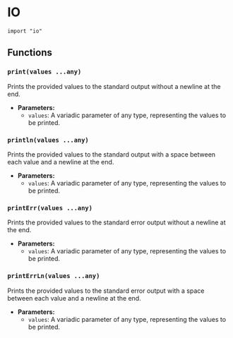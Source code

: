 # IO

```u hl_lines="1"
import "io"
```

## Functions

### `print(values ...any)`

Prints the provided values to the standard output without a newline at the end.

- **Parameters:**
  - `values`: A variadic parameter of any type, representing the values to be printed.

### `println(values ...any)`

Prints the provided values to the standard output with a space between each value and a newline at the end.

- **Parameters:**
  - `values`: A variadic parameter of any type, representing the values to be printed.

### `printErr(values ...any)`

Prints the provided values to the standard error output without a newline at the end.

- **Parameters:**
  - `values`: A variadic parameter of any type, representing the values to be printed.

### `printErrLn(values ...any)`

Prints the provided values to the standard error output with a space between each value and a newline at the end.

- **Parameters:**
  - `values`: A variadic parameter of any type, representing the values to be printed.
